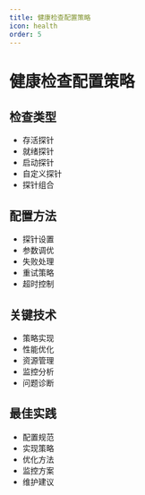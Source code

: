 ```yaml
---
title: 健康检查配置策略
icon: health
order: 5
---
```


# 健康检查配置策略

## 检查类型
- 存活探针
- 就绪探针
- 启动探针
- 自定义探针
- 探针组合

## 配置方法
- 探针设置
- 参数调优
- 失败处理
- 重试策略
- 超时控制

## 关键技术
- 策略实现
- 性能优化
- 资源管理
- 监控分析
- 问题诊断

## 最佳实践
- 配置规范
- 实现策略
- 优化方法
- 监控方案
- 维护建议

